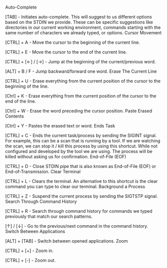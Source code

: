 Auto-Complete

[TAB] - Initiates auto-complete. This will suggest to us different options based on the STDIN we provide. These can be specific suggestions like directories in our current working environment, commands starting with the same number of characters we already typed, or options.
Cursor Movement

[CTRL] + A - Move the cursor to the beginning of the current line.

[CTRL] + E - Move the cursor to the end of the current line.

[CTRL] + [←] / [→] - Jump at the beginning of the current/previous word.

[ALT] + B / F - Jump backward/forward one word.
Erase The Current Line

[CTRL] + U - Erase everything from the current position of the cursor to the beginning of the line.

[Ctrl] + K - Erase everything from the current position of the cursor to the end of the line.

[Ctrl] + W - Erase the word preceding the cursor position.
Paste Erased Contents

[Ctrl] + Y - Pastes the erased text or word.
Ends Task

[CTRL] + C - Ends the current task/process by sending the SIGINT signal. For example, this can be a scan that is running by a tool. If we are watching the scan, we can stop it / kill this process by using this shortcut. While not configured and developed by the tool we are using. The process will be killed without asking us for confirmation.
End-of-File (EOF)

[CTRL] + D - Close STDIN pipe that is also known as End-of-File (EOF) or End-of-Transmission.
Clear Terminal

[CTRL] + L - Clears the terminal. An alternative to this shortcut is the clear command you can type to clear our terminal.
Background a Process

[CTRL] + Z - Suspend the current process by sending the SIGTSTP signal.
Search Through Command History

[CTRL] + R - Search through command history for commands we typed previously that match our search patterns.

[↑] / [↓] - Go to the previous/next command in the command history.
Switch Between Applications

[ALT] + [TAB] - Switch between opened applications.
Zoom

[CTRL] + [+] - Zoom in.

[CTRL] + [-] - Zoom out.

